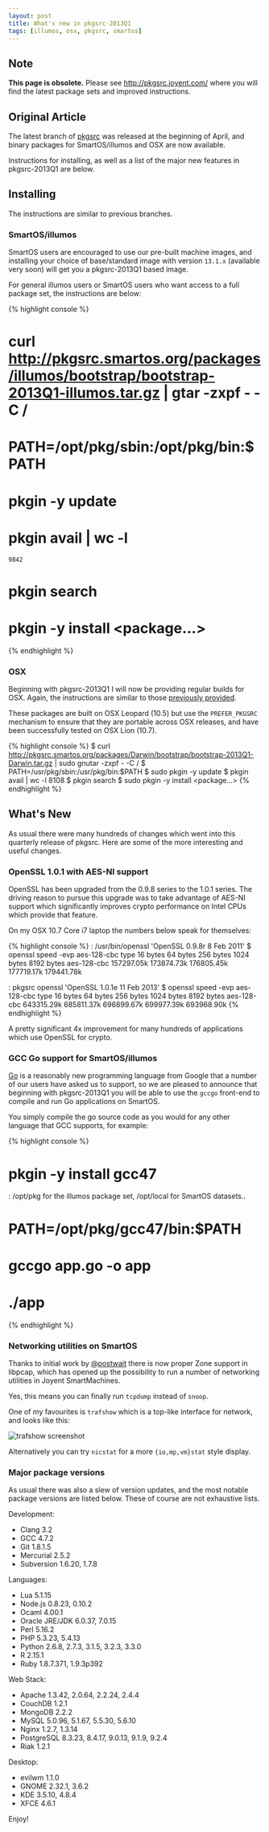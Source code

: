 ```yaml
---
layout: post
title: What's new in pkgsrc-2013Q1
tags: [illumos, osx, pkgsrc, smartos]
---
```


## Note

__This page is obsolete.__  Please see <http://pkgsrc.joyent.com/> where you
will find the latest package sets and improved instructions.

## Original Article

The latest branch of [pkgsrc](http://www.pkgsrc.org/) was released at the
beginning of April, and binary packages for SmartOS/illumos and OSX are now
available.

Instructions for installing, as well as a list of the major new features in
pkgsrc-2013Q1 are below.

## Installing

The instructions are similar to previous branches.

### SmartOS/illumos

SmartOS users are encouraged to use our pre-built machine images, and
installing your choice of base/standard image with version `13.1.x` (available
very soon) will get you a pkgsrc-2013Q1 based image.

For general illumos users or SmartOS users who want access to a full package
set, the instructions are below:

{% highlight console %}
# curl http://pkgsrc.smartos.org/packages/illumos/bootstrap/bootstrap-2013Q1-illumos.tar.gz | gtar -zxpf - -C /
# PATH=/opt/pkg/sbin:/opt/pkg/bin:$PATH
# pkgin -y update
# pkgin avail | wc -l
    9842
# pkgin search <package>
# pkgin -y install <package> <package...>
{% endhighlight %}

### OSX

Beginning with pkgsrc-2013Q1 I will now be providing regular builds for OSX.
Again, the instructions are similar to those [previously
provided](/posts/7000-packages-for-osx-lion.html).

These packages are built on OSX Leopard (10.5) but use the `PREFER_PKGSRC`
mechanism to ensure that they are portable across OSX releases, and have been
successfully tested on OSX Lion (10.7).

{% highlight console %}
$ curl http://pkgsrc.smartos.org/packages/Darwin/bootstrap/bootstrap-2013Q1-Darwin.tar.gz | sudo gnutar -zxpf - -C /
$ PATH=/usr/pkg/sbin:/usr/pkg/bin:$PATH
$ sudo pkgin -y update
$ pkgin avail | wc -l
    8108
$ pkgin search <package>
$ sudo pkgin -y install <package> <package...>
{% endhighlight %}

## What's New

As usual there were many hundreds of changes which went into this quarterly
release of pkgsrc.  Here are some of the more interesting and useful changes.

### OpenSSL 1.0.1 with AES-NI support

OpenSSL has been upgraded from the 0.9.8 series to the 1.0.1 series.  The
driving reason to pursue this upgrade was to take advantage of AES-NI support
which significantly improves crypto performance on Intel CPUs which provide
that feature.

On my OSX 10.7 Core i7 laptop the numbers below speak for themselves:

{% highlight console %}
: /usr/bin/openssl 'OpenSSL 0.9.8r 8 Feb 2011'
$ openssl speed -evp aes-128-cbc
  type             16 bytes     64 bytes    256 bytes   1024 bytes   8192 bytes
  aes-128-cbc     157297.05k   173874.73k   176805.45k   177719.17k   179441.78k

: pkgsrc openssl 'OpenSSL 1.0.1e 11 Feb 2013'
$ openssl speed -evp aes-128-cbc
  type             16 bytes     64 bytes    256 bytes   1024 bytes   8192 bytes
  aes-128-cbc     643315.29k   685811.37k   696899.67k   699977.39k   693968.90k
{% endhighlight %}

A pretty significant 4x improvement for many hundreds of applications which use
OpenSSL for crypto.

### GCC Go support for SmartOS/illumos

[Go](http://golang.org/) is a reasonably new programming language from Google
that a number of our users have asked us to support, so we are pleased to
announce that beginning with pkgsrc-2013Q1 you will be able to use the `gccgo`
front-end to compile and run Go applications on SmartOS.

You simply compile the go source code as you would for any other language that
GCC supports, for example:

{% highlight console %}
# pkgin -y install gcc47

: /opt/pkg for the illumos package set, /opt/local for SmartOS datasets..
# PATH=/opt/pkg/gcc47/bin:$PATH

# gccgo app.go -o app
# ./app
{% endhighlight %}

### Networking utilities on SmartOS

Thanks to initial work by [@postwait](http://twitter.com/postwait) there is now
proper Zone support in libpcap, which has opened up the possibility to run a
number of networking utilities in Joyent SmartMachines.

Yes, this means you can finally run `tcpdump` instead of `snoop`.

One of my favourites is `trafshow` which is a top-like interface for network,
and looks like this:

<div class="postimg">
  <img src="/files/images/trafshow.png" alt="trafshow screenshot">
</div>

Alternatively you can try `nicstat` for a more `{io,mp,vm}stat` style display.

### Major package versions

As usual there was also a slew of version updates, and the most notable package
versions are listed below.  These of course are not exhaustive lists.

Development:

* Clang 3.2
* GCC 4.7.2
* Git 1.8.1.5
* Mercurial 2.5.2
* Subversion 1.6.20, 1.7.8

Languages:

* Lua 5.1.15
* Node.js 0.8.23, 0.10.2
* Ocaml 4.00.1
* Oracle JRE/JDK 6.0.37, 7.0.15
* Perl 5.16.2
* PHP 5.3.23, 5.4.13
* Python 2.6.8, 2.7.3, 3.1.5, 3.2.3, 3.3.0
* R 2.15.1
* Ruby 1.8.7.371, 1.9.3p392

Web Stack:

* Apache 1.3.42, 2.0.64, 2.2.24, 2.4.4
* CouchDB 1.2.1
* MongoDB 2.2.2
* MySQL 5.0.96, 5.1.67, 5.5.30, 5.6.10
* Nginx 1.2.7, 1.3.14
* PostgreSQL 8.3.23, 8.4.17, 9.0.13, 9.1.9, 9.2.4
* Riak 1.2.1

Desktop:

* evilwm 1.1.0
* GNOME 2.32.1, 3.6.2
* KDE 3.5.10, 4.8.4
* XFCE 4.6.1

Enjoy!
